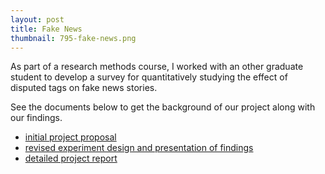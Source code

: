 ```yaml
---
layout: post
title: Fake News
thumbnail: 795-fake-news.png
---
```


As part of a research methods course, I worked with an other graduate
student to develop a survey for quantitatively studying the effect of disputed tags on fake news
stories.

See the documents below to get the background of our project
along with our findings.


- [initial project proposal](https://harishtella.github.io/documents/795-proposal.pdf)
- [revised experiment design and presentation of findings](https://harishtella.github.io/documents/795-findings-presentation.pdf)
- [detailed project report](https://harishtella.github.io/documents/795-detailed-report.pdf)



